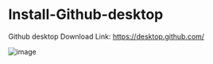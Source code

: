 # Install-Github-desktop
Github desktop Download Link: https://desktop.github.com/

![image](https://user-images.githubusercontent.com/45618275/49494072-53896c80-f899-11e8-9400-640616773317.png)
